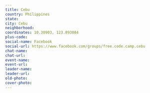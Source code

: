 ```yaml
---
title: Cebu
country: Philippines
state: 
city: Cebu
neighborhood: 
coordinates: 10.30903, 123.893084
plus-code:
social-name: Facebook
social-url: https://www.facebook.com/groups/free.code.camp.cebu
chat-name:
chat-url:
event-name:
event-url:
leader-name:
leader-url:
old-photo: 
cover-photo:
---
```

